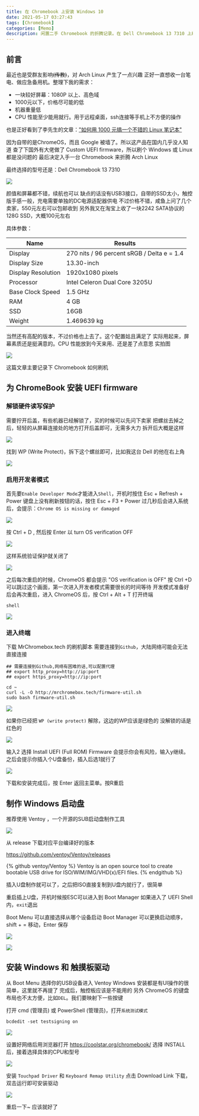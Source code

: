 ```yaml
---
title: 在 Chromebook 上安装 Windows 10
date: 2021-05-17 03:27:43
tags: [Chromebook]
categories: [Memo]
description: 闲置二手 Chromebook 的折腾记录。在 Dell Chromebook 13 7310 上刷UEFI固件，以及如何安装 Windows 和 触摸板(Touchpad) 驱动 的一次记录。
---
```



## 前言

最近也是受群友影响~~(传教)~~，对 Arch Linux 产生了一点兴趣
正好一直想收一台笔电、做应急备用机。整理下我的需求：

- 一块较好屏幕：1080P 以上、高色域
- 1000元以下，价格尽可能的低
- 机器重量低
- CPU 性能至少能用就行。用于远程桌面，ssh连接等手机上不方便的操作

也是正好看到了李先生的文章：["如何用 1000 元搞一个不错的 Linux 笔记本"](https://plumz.me/archives/12598/)

因为自带的是ChromeOS，而且 Google 被墙了。所以这产品在国内几乎没人知道
查了下国外有大佬做了 Custom UEFI firmware，所以刷个 Windows 或 Linux 都是没问题的
最后决定入手一台 Chromebook 来折腾 Arch Linux

最终选择的型号还是：Dell Chromebook 13 7310

![](https://ae01.alicdn.com/kf/H06c955013add4a8795b238eca4980e55t.jpg)

颜值和屏幕都不错，续航也可以
缺点的话没有USB3接口，自带的SSD太小，触控版手感一般，充电需要单独的DC电源适配器供电
不过价格不错，咸鱼上问了几个卖家，550元左右可以包邮收到
另外我又在淘宝上收了一块2242 SATA协议的 128G SSD，大概100元左右

具体参数：

| Name               | Results                                    |
| ------------------ | ------------------------------------------ |
| Display            | 270 nits	/ 96 percent sRGB / Delta e = 1.4 |
| Display Size       | 13.30-inch                                 |
| Display Resolution | 1920x1080 pixels                           |
| Processor          | Intel Celeron Dual Core 3205U              |
| Base Clock Speed   | 1.5 GHz                                    |
| RAM                | 4 GB                                       |
| SSD                | 16GB                                       |
| Weight             | 1.469639 kg                                |

当然还有高配的版本，不过价格也上去了。这个配置姑且满足了
实际用起来，屏幕素质还是挺满意的。CPU 性能放到今天来用、还是差了点意思
实拍图

![](https://ae01.alicdn.com/kf/H359943483b904851a2c28c9b86b2a28bj.jpg)

这篇文章主要记录下 Chromebook 如何刷机

## 为 ChromeBook 安装 UEFI firmware

### 解锁硬件读写保护

需要拧开后盖，有些机器已经解锁了，买的时候可以先问下卖家
把螺丝去掉之后，轻轻的从屏幕连接处的地方打开后盖即可，无需多大力
拆开后大概是这样

![](https://ae01.alicdn.com/kf/H311d55cf5d5443bc9dfc6d39e4057c7dD.jpg)

找到 WP (Write Protect)，拆下这个螺丝即可，比如我这台 Dell 的他在右上角

![](https://ae01.alicdn.com/kf/H926205a2d3d74f31885220b721c2ae1cn.jpg)

### 启用开发者模式

首先要`Enable Developer Mode`才能进入`Shell`，开机时按住 Esc + Refresh + Power 
键盘上没有刷新按钮的话，按住 Esc + F3 + Power
过几秒后会进入系统后，会提示：`Chrome OS is missing or damaged`

![](https://ae01.alicdn.com/kf/Ha8c2a0485a0c462ea7598e9456eb2ff3J.jpg)

按 Ctrl + D , 然后按 Enter 以 turn OS verification OFF

![](https://ae01.alicdn.com/kf/H23e1ee08eaee448d8e3cefbfecdf086eM.jpg)

这样系统验证保护就关闭了

![](https://ae01.alicdn.com/kf/H520a81c1ddeb40fb9251e6130a0feb8e8.jpg)

之后每次重启的时候，ChromeOS 都会提示 "OS verification is OFF"
按 Ctrl +D 可以跳过这个画面，第一次进入开发者模式需要很长的时间等待
开发模式准备好后会再次重启，进入 ChromeOS 后，按 Ctrl + Alt + T 打开终端

```
shell 
```

![](https://ae01.alicdn.com/kf/H6cc0348585d54597a46467e7862bb671V.png)

### 进入终端

下载 MrChromebox.tech 的刷机脚本
需要连接到`Github`，大陆网络可能会无法直接连接

```shell
## 需要连接到Github,网络有困难的话,可以配置代理
## export http_proxy=http://ip:port
## export https_proxy=http://ip:port

cd ~
curl -L -O http://mrchromebox.tech/firmware-util.sh
sudo bash firmware-util.sh
```

![](https://ae01.alicdn.com/kf/Hadee971cce8e4c54a3df4d9bfb36810de.png)

如果你已经把 `WP (write protect)` 解除，这边的WP应该是绿色的
没解锁的话是红色的

![](https://ae01.alicdn.com/kf/H995f0b86ecc64713b422aea94a9adbc1W.png)

输入2 选择 Install UEFI (Full ROM) Firmware
会提示你会有风险，输入y继续。之后会提示你插入个U盘备份，插入后选1就行了

![](https://ae01.alicdn.com/kf/H7dce64f9bd1f454ab758fdd2de68d04eX.png)

下载和安装完成后，按 Enter 返回主菜单。按R重启


## 制作 Windows 启动盘

推荐使用 Ventoy ，一个开源的SUB启动盘制作工具

![](https://ae01.alicdn.com/kf/H2deccf50134043f09f546868efba4752x.png)

从 release 下载对应平台编译好的版本

https://github.com/ventoy/Ventoy/releases

{% github ventoy/Ventoy %}
Ventoy is an open source tool to create bootable USB drive for ISO/WIM/IMG/VHD(x)/EFI files.
{% endgithub %}

插入U盘制作就可以了，之后把ISO直接复制到U盘内就行了，很简单

重启插上U盘，开机时候按ESC可以进入到 Boot Manager
如果进入了 UEFI Shell 内，`exit`退出

Boot Menu 可以直接选择从哪个设备启动
Boot Manager 可以更换启动顺序，shift + = 移动，Enter 保存

![](https://ae01.alicdn.com/kf/Hb31ea9f89de444998503eea0bc7cc5edW.jpg)

![](https://ae01.alicdn.com/kf/H0b9518effbd246f897ae432d6b600b76c.jpg)

## 安装 Windows 和 触摸板驱动

从 Boot Menu 选择你的USB设备进入 Ventoy
Windows 安装都是有UI操作的很简单，这里就不再提了
完成后，触控板应该是不能用的
另外 ChromeOS 的键盘布局也不太方便，比如`DEL`。我们要映射下一些按键

打开 cmd (管理员) 或 PowerShell (管理员)，打开`系统测试模式`

```
bcdedit -set testsigning on
```

![](https://ae01.alicdn.com/kf/H4589a6342a524488b0b7748c855a7fa5d.png)

设置好网络后用浏览器打开 https://coolstar.org/chromebook/
选择 INSTALL 后，接着选择具体的CPU和型号

![](https://ae01.alicdn.com/kf/Hdbad34e7be124be29ed82d7b25ada651F.png)

安装 `Touchpad Driver` 和 `Keyboard Remap Utility`
点击 Download Link 下载，双击运行即可安装驱动

![](https://ae01.alicdn.com/kf/Hd4e176ddc9e94851979360eb0d8277dc7.png)

重启一下~ 应该就好了
